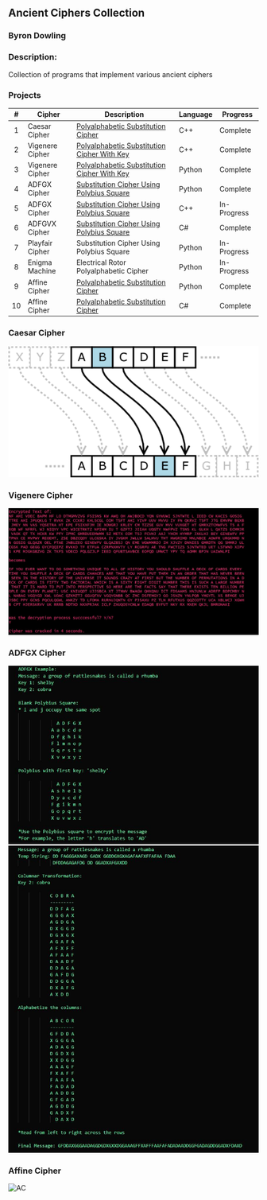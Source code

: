 ## Ancient Ciphers Collection
### Byron Dowling
### Description:
Collection of programs that implement various ancient ciphers

### Projects

|   #   | Cipher          | Description                                 | Language | Progress    |
| :---: | --------------- | ------------------------------------------- | -------- | ----------- |
|   1   | Caesar Cipher   | [Polyalphabetic Substitution Cipher](https://github.com/Byron-Dowling/Ancient-Ciphers/tree/main/Projects/Caesar%20Cipher)          | C++      |  Complete   |
|   2   | Vigenere Cipher | [Polyalphabetic Substitution Cipher With Key](https://github.com/Byron-Dowling/Ancient-Ciphers/tree/main/Projects/Vigenere%20Cipher)  | C++      | Complete |
|   3   | Vigenere Cipher | [Polyalphabetic Substitution Cipher With Key](https://github.com/Byron-Dowling/4143-CPL-Dowling/tree/main/Python/Vigenere%20Cracking%20Project) | Python   |  Complete   |
|   4   | ADFGX Cipher    | [Substitution Cipher Using Polybius Square](https://github.com/Byron-Dowling/Ancient-Ciphers/tree/main/Projects/ADFGX%20Cipher)   | Python   |  Complete   |
|   5   | ADFGX Cipher    | [Substitution Cipher Using Polybius Square](https://github.com/Byron-Dowling/Ancient-Ciphers/tree/main/Projects/ADFGX%20Cipher/C%2B%2B%20Variant)   | C++      | In-Progress |
|   6  | ADFGVX Cipher    | [Substitution Cipher Using Polybius Square](https://github.com/Byron-Dowling/Ancient-Ciphers/blob/main/Projects/ADFGX%20Cipher/ADFGVX.cs)   | C#      | Complete |
|   7   | Playfair Cipher | Substitution Cipher Using Polybius Square   | Python   | In-Progress |
|   8   | Enigma Machine  | Electrical Rotor Polyalphabetic Cipher      | Python   |  In-Progress    |
|   9  | Affine Cipher  | [Polyalphabetic Substitution Cipher](https://github.com/Byron-Dowling/Ancient-Ciphers/tree/main/Projects/Affine%20Cipher)      | Python   |  Complete    |
|   10  | Affine Cipher  | [Polyalphabetic Substitution Cipher](https://github.com/Byron-Dowling/Ancient-Ciphers/tree/main/Projects/Affine%20Cipher)      | C#   |  Complete    |




### Caesar Cipher
![CCI](https://github.com/Byron-Dowling/Ancient-Ciphers/blob/main/Projects/Caesar%20Cipher/Caesar_substition_cipher-750x393.png?raw=true)

### Vigenere Cipher
![VG1](https://github.com/Byron-Dowling/Assets/blob/main/Images/Vigenere.jpg?raw=true)

### ADFGX Cipher
![AD1](https://github.com/Byron-Dowling/Ancient-Ciphers/blob/main/Projects/ADFGX%20Cipher/ADFGX%20Snippet%2010.JPG?raw=true)
![AD2](https://github.com/Byron-Dowling/Ancient-Ciphers/blob/main/Projects/ADFGX%20Cipher/ADFGX%20Snippet%2011.JPG?raw=true)

### Affine Cipher
![AC](https://media.geeksforgeeks.org/wp-content/uploads/affin-cipher.png)
